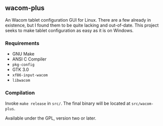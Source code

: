 ## wacom-plus
An Wacom tablet configuration GUI for Linux. There are a few already in existence, but I found them to be quite lacking and out-of-date. This project seeks to make tablet configuration as easy as it is on Windows.

### Requirements
* GNU Make
* ANSI C Compiler
* `pkg-config`
* GTK 3.0
* `xf86-input-wacom`
* `libwacom`

### Compilation
Invoke `make release` in `src/`. The final binary will be located at `src/wacom-plus`.

Available under the GPL, version two or later.

